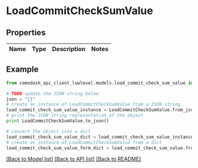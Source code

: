 # LoadCommitCheckSumValue


## Properties
Name | Type | Description | Notes
------------ | ------------- | ------------- | -------------

## Example

```python
from comodash_api_client_lowlevel.models.load_commit_check_sum_value import LoadCommitCheckSumValue

# TODO update the JSON string below
json = "{}"
# create an instance of LoadCommitCheckSumValue from a JSON string
load_commit_check_sum_value_instance = LoadCommitCheckSumValue.from_json(json)
# print the JSON string representation of the object
print LoadCommitCheckSumValue.to_json()

# convert the object into a dict
load_commit_check_sum_value_dict = load_commit_check_sum_value_instance.to_dict()
# create an instance of LoadCommitCheckSumValue from a dict
load_commit_check_sum_value_form_dict = load_commit_check_sum_value.from_dict(load_commit_check_sum_value_dict)
```
[[Back to Model list]](../README.md#documentation-for-models) [[Back to API list]](../README.md#documentation-for-api-endpoints) [[Back to README]](../README.md)


